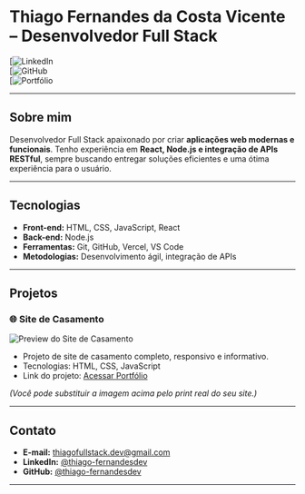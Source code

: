 # Thiago Fernandes da Costa Vicente – Desenvolvedor Full Stack

[![LinkedIn](https://www.linkedin.com/in/thiago-fernandesdev/)  
[![GitHub](https://github.com/thiago-fernandesdev)  
[![Portfólio](https://portfolio.vercel.app)

---

## Sobre mim
Desenvolvedor Full Stack apaixonado por criar **aplicações web modernas e funcionais**. Tenho experiência em **React, Node.js e integração de APIs RESTful**, sempre buscando entregar soluções eficientes e uma ótima experiência para o usuário.  

---

## Tecnologias
- **Front-end:** HTML, CSS, JavaScript, React  
- **Back-end:** Node.js  
- **Ferramentas:** Git, GitHub, Vercel, VS Code  
- **Metodologias:** Desenvolvimento ágil, integração de APIs  

---

## Projetos

### 🌐 Site de Casamento
![Preview do Site de Casamento](https://via.placeholder.com/600x300.png?text=Site+de+Casamento)  
- Projeto de site de casamento completo, responsivo e informativo.  
- Tecnologias: HTML, CSS, JavaScript  
- Link do projeto: [Acessar Portfólio](https://portfolio.vercel.app)

*(Você pode substituir a imagem acima pelo print real do seu site.)*

---

## Contato
- **E-mail:** thiagofullstack.dev@gmail.com  
- **LinkedIn:** [@thiago-fernandesdev](https://www.linkedin.com/in/thiago-fernandesdev/)  
- **GitHub:** [@thiago-fernandesdev](https://github.com/thiago-fernandesdev)  

---
